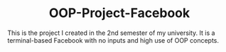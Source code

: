 <!DOCTYPE html>
<html>
<head>
  <style>
    h1 {
      text-align: center;
    }
  </style>
</head>
<body>
  <h1>OOP-Project-Facebook</h1>
  <p>This is the project I created in the 2nd semester of my university. It is a terminal-based Facebook with no inputs and high use of OOP concepts.</p>
</body>
</html>